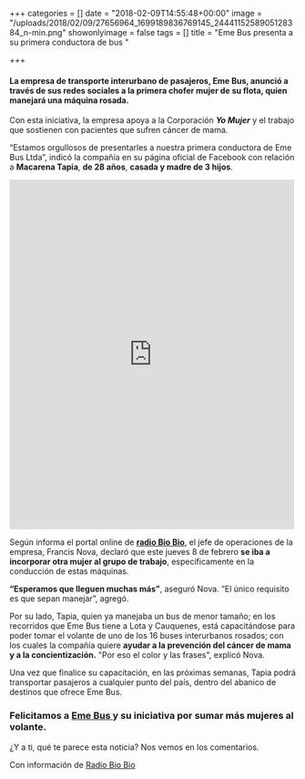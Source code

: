 +++
categories = []
date = "2018-02-09T14:55:48+00:00"
image = "/uploads/2018/02/09/27656964_1699189836769145_2444115258905128384_n-min.png"
showonlyimage = false
tags = []
title = "Eme Bus presenta a su primera conductora de bus "

+++
#### La empresa de transporte interurbano de pasajeros, Eme Bus, anunció a través de sus redes sociales a **la primera chofer mujer de su flota**, quien manejará una máquina rosada.

Con esta iniciativa, la empresa apoya a la Corporación **_Yo Mujer_** y el trabajo que sostienen con pacientes que sufren cáncer de mama.

“Estamos orgullosos de presentarles a nuestra primera conductora de Eme Bus Ltda”, indicó la compañía en su página oficial de Facebook con relación a **Macarena Tapia**, **de 28 años**, **casada y madre de 3 hijos**.

<iframe src="https://www.facebook.com/plugins/post.php?href=https%3A%2F%2Fwww.facebook.com%2Femebusltda%2Fposts%2F1699190130102449&width=500" width="500" height="614" style="border:none;overflow:hidden" scrolling="no" frameborder="0" allowTransparency="true"></iframe>

Según informa el portal online de [**radio Bio Bio**](http://www.biobiochile.cl/noticias/nacional/region-del-bio-bio/2018/02/08/eme-bus-presenta-a-su-primera-conductora-y-adapta-sus-dependencias-para-sumar-mas-mujeres.shtml), el jefe de operaciones de la empresa, Francis Nova, declaró que este jueves 8 de febrero **se iba a incorporar otra mujer al grupo de trabajo**, específicamente en la conducción de estas máquinas.

**“Esperamos que lleguen muchas más”**, aseguró Nova. “El único requisito es que sepan manejar”, agregó.

Por su lado, Tapia, quien ya manejaba un bus de menor tamaño; en los recorridos que Eme Bus tiene a Lota y Cauquenes, está capacitándose para poder tomar el volante de uno de los 16 buses interurbanos rosados; con los cuales la compañía quiere **ayudar a la prevención del cáncer de mama y a la concientización.** "Por eso el color y las frases", explicó Nova. 

Una vez que finalice su capacitación, en las próximas semanas, Tapia podrá transportar pasajeros a cualquier punto del país, dentro del abanico de destinos que ofrece Eme Bus.

### Felicitamos a [Eme Bus ](https://www.facebook.com/emebusltda/)y su iniciativa por sumar más mujeres al volante. 

¿Y a ti, qué te parece esta noticia? Nos vemos en los comentarios. 

Con información de [Radio Bio Bio ](http://www.biobiochile.cl/noticias/nacional/region-del-bio-bio/2018/02/08/eme-bus-presenta-a-su-primera-conductora-y-adapta-sus-dependencias-para-sumar-mas-mujeres.shtml)